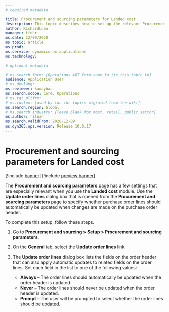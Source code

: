 ```yaml
---
# required metadata

title: Procurement and sourcing parameters for Landed cost
description: This topic describes how to set up the relevant Procurement and sourcing parameters when you use the Landed cost module.
author: RichardLuan
manager: tfehr
ms.date: 12/09/2020
ms.topic: article
ms.prod: 
ms.service: dynamics-ax-applications
ms.technology: 

# optional metadata

# ms.search.form: [Operations AOT form name to tie this topic to]
audience: Application User
# ms.devlang: 
ms.reviewer: kamaybac
ms.search.scope: Core, Operations
# ms.tgt_pltfrm: 
# ms.custom: [used by loc for topics migrated from the wiki]
ms.search.region: Global
# ms.search.industry: [leave blank for most, retail, public sector]
ms.author: riluan
ms.search.validFrom: 2020-12-09
ms.dyn365.ops.version: Release 10.0.17
---
```


# Procurement and sourcing parameters for Landed cost

[!include [banner](../includes/banner.md)]
[!include [preview banner](../includes/preview-banner.md)]

The **Procurement and sourcing parameters** page has a few settings that are especially relevant when you use the **Landed cost** module. Use the **Update order lines** dialog box that is opened from the **Procurement and sourcing parameters** page to specify whether purchase order lines should automatically be updated when changes are made on the purchase order header.

To complete this setup, follow these steps.

1. Go to **Procurement and sourcing \> Setup \> Procurement and sourcing parameters**.
1. On the **General** tab, select the **Update order lines** link.
1. The **Update order lines** dialog box lists the fields on the order header that can also apply automatic updates to related fields on the order lines. Set each field in the list to one of the following values:

    - **Always** – The order lines should automatically be updated when the order header is updated.
    - **Never** – The order lines should never be updated when the order header is updated.
    - **Prompt** – The user will be prompted to select whether the order lines should be updated.
